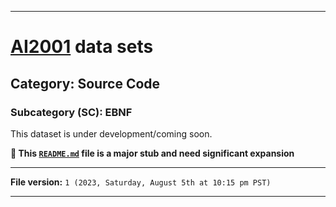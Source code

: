 
***

# [AI2001](https://github.com/seanpm2001/AI2001/) data sets

## Category: Source Code

### Subcategory (SC): EBNF

This dataset is under development/coming soon.

**🌱️ This [`README.md`](/README.md) file is a major stub and need significant expansion**

***

**File version:** `1 (2023, Saturday, August 5th at 10:15 pm PST)`

***
